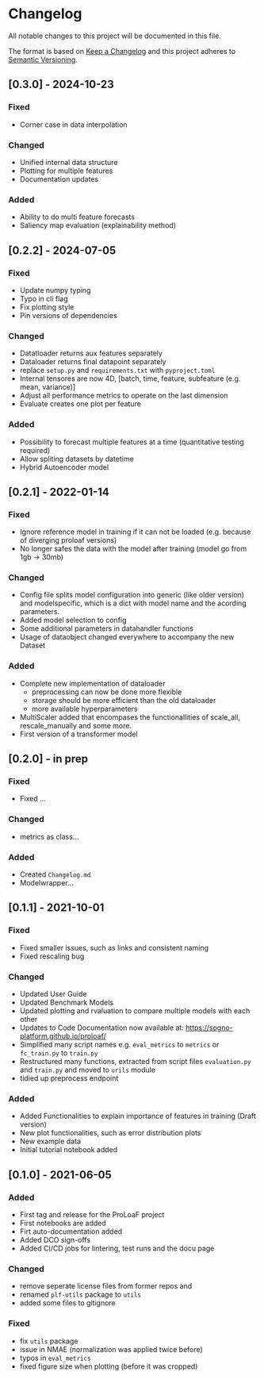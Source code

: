 # Changelog

All notable changes to this project will be documented in this file.

The format is based on [Keep a Changelog](http://keepachangelog.com/en/1.0.0/)
and this project adheres to [Semantic Versioning](http://semver.org/spec/v2.0.0.html).

## [0.3.0] - 2024-10-23
### Fixed
- Corner case in data interpolation

### Changed
- Unified internal data structure
- Plotting for multiple features
- Documentation updates
  
### Added
- Ability to do multi feature forecasts
- Saliency map evaluation (explainability method)

## [0.2.2] - 2024-07-05
### Fixed
- Update numpy typing
- Typo in cli flag
- Fix plotting style
- Pin versions of dependencies

### Changed
- Datatloader returns aux features separately
- Dataloader returns final datapoint separately 
- replace `setup.py` and `requirements.txt` with `pyproject.toml`
- Internal tensores are now 4D, [batch, time, feature, subfeature (e.g. mean, variance)]
- Adjust all performance metrics to operate on the last dimension
- Evaluate creates one plot per feature 

### Added
- Possibility to forecast multiple features at a time (quantitative testing required)
- Allow spliting datasets by datetime
- Hybrid Autoencoder model

## [0.2.1] - 2022-01-14

### Fixed

-   Ignore reference model in training if it can not be loaded (e.g. because of diverging proloaf versions)
-   No longer safes the data with the model after training (model go from 1gb -> 30mb)

### Changed

-   Config file splits model configuration into generic (like older version) and modelspecific, which is a dict with model name and the acording parameters.
-   Added model selection to config
-   Some additional parameters in datahandler functions
-   Usage of dataobject changed everywhere to accompany the new Dataset

### Added

-   Complete new implementation of dataloader
    -   preprocessing can now be done more flexible
    -   storage should be more efficient than the old dataloader
    -   more available hyperparameters
-   MultiScaler added that encompases the functionallities of scale_all, rescale_manually and some more.
-   First version of a transformer model

## [0.2.0] - in prep

### Fixed

-   Fixed ...

### Changed

-   metrics as class...

### Added

-   Created `Changelog.md`
-   Modelwrapper...

## [0.1.1] - 2021-10-01

### Fixed

-   Fixed smaller issues, such as links and consistent naming
-   Fixed rescaling bug

### Changed

-   Updated User Guide
-   Updated Benchmark Models
-   Updated plotting and rvaluation to compare multiple models with each other
-   Updates to Code Documentation now available at: https://sogno-platform.github.io/proloaf/
-   Simplified many script names e.g. `eval_metrics` to `metrics` or `fc_train.py` to `train.py`
-   Restructured many functions, extracted from script files `evaluation.py` and `train.py` and moved to `urils` module
-   tidied up preprocess endpoint

### Added

-   Added Functionalities to explain importance of features in training (Draft version)
-   New plot functionalities, such as error distribution plots
-   New example data
-   Initial tutorial notebook added

## [0.1.0] - 2021-06-05

### Added

-   First tag and release for the ProLoaF project
-   First notebooks are added
-   Firt auto-documentation added
-   Added DCO sign-offs
-   Added CI/CD jobs for lintering, test runs and the docu page

### Changed

-   remove seperate license files from former repos and
-   renamed `plf-utils` package to `utils`
-   added some files to gitignore

### Fixed

-   fix `utils` package
-   issue in NMAE (normalization was applied twice before)
-   typos in `eval_metrics`
-   fixed figure size when plotting (before it was cropped)
